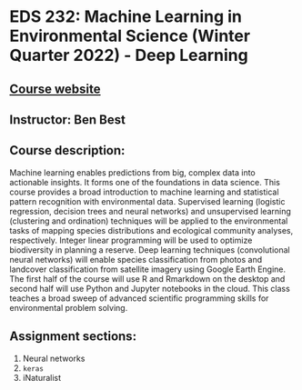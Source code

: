 # EDS 232: Machine Learning in Environmental Science (Winter Quarter 2022) - Deep Learning 
## [Course website](https://bbest.github.io/eds232-ml/)
## Instructor: Ben Best

## Course description: 
Machine learning enables predictions from big, complex data into actionable insights. It forms one of the foundations in data science. This course provides a broad introduction to machine learning and statistical pattern recognition with environmental data. Supervised learning (logistic regression, decision trees and neural networks) and unsupervised learning (clustering and ordination) techniques will be applied to the environmental tasks of mapping species distributions and ecological community analyses, respectively. Integer linear programming will be used to optimize biodiversity in planning a reserve. Deep learning techniques (convolutional neural networks) will enable species classification from photos and landcover classification from satellite imagery using Google Earth Engine. The first half of the course will use R and Rmarkdown on the desktop and second half will use Python and Jupyter notebooks in the cloud. This class teaches a broad sweep of advanced scientific programming skills for environmental problem solving.

## Assignment sections: 
1. Neural networks 
2. `keras`
3. iNaturalist 
